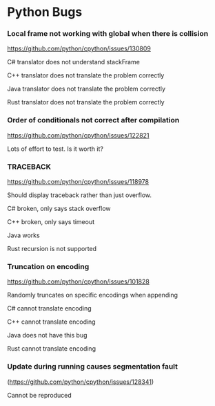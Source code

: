 ﻿# Python Bugs
### Local frame not working with global when there is collision
https://github.com/python/cpython/issues/130809

C# translator does not understand stackFrame

C++ translator does not translate the problem correctly

Java translator does not translate the problem correctly

Rust translator does not translate the problem correctly

### Order of conditionals not correct after compilation 
https://github.com/python/cpython/issues/122821

Lots of effort to test. Is it worth it? 

### TRACEBACK
https://github.com/python/cpython/issues/118978

Should display traceback rather than just overflow. 

C# broken, only says stack overflow 

C++ broken, only says timeout 

Java works

Rust recursion is not supported

### Truncation on encoding
https://github.com/python/cpython/issues/101828

Randomly truncates on specific encodings when appending

C# cannot translate encoding

C++ cannot translate encoding

Java does not have this bug 

Rust cannot translate encoding

### Update during running causes segmentation fault
(https://github.com/python/cpython/issues/128341)

Cannot be reproduced
